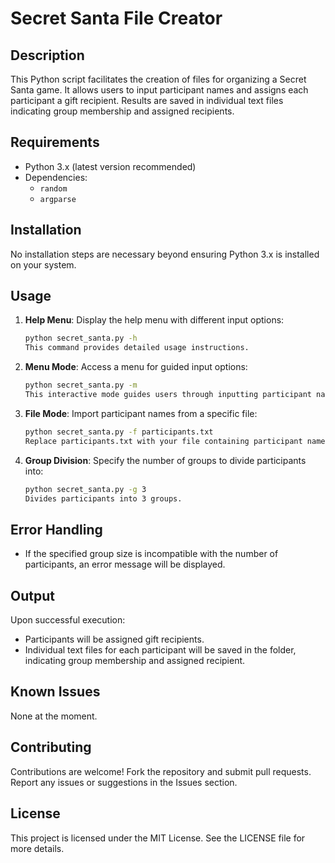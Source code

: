 # Secret Santa File Creator

## Description
This Python script facilitates the creation of files for organizing a Secret Santa game. It allows users to input participant names and assigns each participant a gift recipient. Results are saved in individual text files indicating group membership and assigned recipients.

## Requirements
- Python 3.x (latest version recommended)
- Dependencies:
  - `random`
  - `argparse`

## Installation
No installation steps are necessary beyond ensuring Python 3.x is installed on your system.

## Usage
1. **Help Menu**: Display the help menu with different input options:
   ```sh
   python secret_santa.py -h
   This command provides detailed usage instructions.
2. **Menu Mode**: Access a menu for guided input options:
   ```sh
   python secret_santa.py -m
   This interactive mode guides users through inputting participant names.
3. **File Mode**: Import participant names from a specific file:
   ```sh
   python secret_santa.py -f participants.txt
   Replace participants.txt with your file containing participant names.
4. **Group Division**: Specify the number of groups to divide participants into:
   ```sh
   python secret_santa.py -g 3
   Divides participants into 3 groups.

## Error Handling
- If the specified group size is incompatible with the number of participants, an error message will be displayed.
## Output
Upon successful execution:

- Participants will be assigned gift recipients.
- Individual text files for each participant will be saved in the folder, indicating group membership and assigned recipient.

## Known Issues
None at the moment.

## Contributing
Contributions are welcome! Fork the repository and submit pull requests. Report any issues or suggestions in the Issues section.

## License
This project is licensed under the MIT License. See the LICENSE file for more details.


